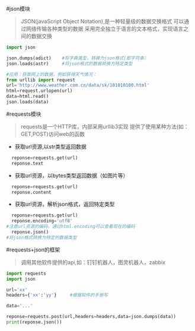 #json模块
>JSON(javaScript Object Notation),是一种轻量级的数据交换格式
可以通过网络传输各种类型的数据
采用完全独立于语言的文本格式，实现语言之间的数据交换
```python
import json

json.dumps(adict)    #将字典类型，转换为json格式(即字符串）
json.loads(astr)     #将json格式的数据转换为特定类型

#应用：获取网上的数据，例如获得天气情况：
from urllib import request
url='http://www.weather.com.cn/data/sk/101010100.html'
html=request.urlopen(url)
data=html.read()
json.loads(data)
```

#requests模块
>requests是一个HTTP库，内部采用urllib3实现
提供了使用某种方法(如：GET,POST)访问web的函数

* 获取url资源,以str类型返回数据
```python
  reponse=requests.get(url)
  reponse.text
```
* 获取url资源，以bytes类型返回数据（如图片等）
```python
  reponse=requests.get(url)
  reponse.content
```
* 获取url资源，解析json格式，返回特定类型
```python
  reponse=requests.get(url)
  reponse.encoding='utf8'  
#注意url资源的编码，通过html.encoding可以查看现在的编码
  reponse.json()           
#将json格式转换为特定的数据类型
```

#requests+json的框架
>调用其他软件提供的api,如：钉钉机器人，图灵机器人，zabbix
```python
import requests
import json

url='xx'
headers={'xx':'yy'}     #根据软件的手册写

data='...'

reponse=requests.post(url,headers=headers,data=json.dumps(data))
print(reponse.json())
```
